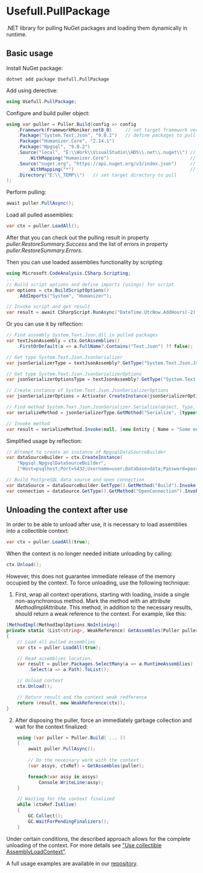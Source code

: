 # Usefull.PullPackage
.NET library for pulling NuGet packages and loading them dynamically in runtime.
## Basic usage
Install NuGet package:
```
dotnet add package Usefull.PullPackage
```
Add using derective:
```cs
using Usefull.PullPackage;
```
Configure and build puller object:
```cs
using var puller = Puller.Build(config => config
    .Framework(FrameworkMoniker.net8_0)     // set target framework version
    .Package("System.Text.Json", "9.0.1")   // define packages to pull
    .Package("Humanizer.Core", "2.14.1")
    .Package("Npgsql", "9.0.2")
    .Source("local", "E:\\Work\\VisualStudio\\HDS\\.net\\.nuget\\") // define local folder source
        .WithMapping("Humanizer.Core")                              // define package which will be pulled from this source
    .Source("nuget.org", "https://api.nuget.org/v3/index.json")     // define nuget.org source
        .WithMapping("*")                                           // all other packages will be pulled from nuget.org
    .Directory("E:\\_TEMP\\")   // set target directory to pull
);
```
Perform pulling:
```cs
await puller.PullAsync();
```
Load all pulled assemblies:
```cs
var ctx = puller.LoadAll();
```
After that you can check out the pulling result in property *puller.RestoreSummary.Success* and the list of errors in property *puller.RestoreSummary.Errors*.

Then you can use loaded assemblies functionality by scripting:
```cs
using Microsoft.CodeAnalysis.CSharp.Scripting;
...
// Build script options and define imports (usings) for script
var options = ctx.BuildScriptOptions()
    .AddImports("System", "Humanizer");

// Invoke script and get result
var result = await CSharpScript.RunAsync("DateTime.UtcNow.AddHours(-2).Humanize()", options);
```
Or you can use it by reflection:
```cs
// Find assembly System.Text.Json.dll in pulled packages
var textJsonAssembly = ctx.GetAssemblies()
    .FirstOrDefault(a => a.FullName?.Contains("Text.Json") ?? false);

// Get type System.Text.Json.JsonSerializer
var jsonSerializerType = textJsonAssembly?.GetType("System.Text.Json.JsonSerializer");

// Get type System.Text.Json.JsonSerializerOptions
var jsonSerializerOptionsType = textJsonAssembly?.GetType("System.Text.Json.JsonSerializerOptions");

// Create instance of System.Text.Json.JsonSerializerOptions
var jsonSerializerOptions = Activator.CreateInstance(jsonSerializerOptionsType);

// Find method System.Text.Json.JsonSerializer.Serialize(object, Type, JsonSerializerOptions)
var serializeMethod = jsonSerializerType.GetMethod("Serialize", [typeof(object), typeof(Type), jsonSerializerOptionsType]);

// Invoke method
var result = serializeMethod.Invoke(null, [new Entity { Name = "Some entity", Value = 12 }, typeof(Entity), jsonSerializerOptions]);
```
Simplified usage by reflection:
```cs
// Attempt to create an instance of NpgsqlDataSourceBuilder
var dataSourceBuilder = ctx.CreateInstance(
    "Npgsql.NpgsqlDataSourceBuilder",
    ["Host=psqlhost;Port=5432;Username=user;Database=data;Password=pass"]);

// Build PostgreSQL data source and open connection
var dataSource = dataSourceBuilder.GetType().GetMethod("Build").Invoke(dataSourceBuilder, null);
var connection = dataSource.GetType().GetMethod("OpenConnection").Invoke(dataSource, null);
```
## Unloading the context after use
In order to be able to unload after use, it is necessary to load assemblies into a collectible context:
```cs
var ctx = puller.LoadAll(true);
```
When the context is no longer needed initiate unloading by calling:
```cs
ctx.Unload();
```
However, this does not guarantee immediate release of the memory occupied by the context. To force unloading, use the following technique:

1. First, wrap all context operations, starting with loading, inside a single non-asynchronous method. Mark the method with an attribute *MethodImplAttribute*. This method, in addition to the necessary results, should return a weak reference to the context. For example, like this:
```cs
[MethodImpl(MethodImplOptions.NoInlining)]
private static (List<string>, WeakReference) GetAssembles(Puller puller)
{
    // Load all pulled assemblies
    var ctx = puller.LoadAll(true);

    // Read assemblies location.
    var result = puller.Packages.SelectMany(a => a.RuntimeAssemblies)
        .Select(a => a.Path).ToList();

    // Unload context
    ctx.Unload();           

    // Return result and the context weak redference
    return (result, new WeakReference(ctx));
}
```
2. After disposing the puller, force an immediately garbage collection and wait for the context finalized:
```cs
    using (var puller = Puller.Build( ... ))
    {
        await puller.PullAsync();
    
        // Do the necessary work with the context
        (var assys, ctxRef) = GetAssembles(puller);

        foreach(var assy in assys)
            Console.WriteLine(assy);
    }

    // Waiting for the context finalized
    while (ctxRef.IsAlive)
    {
        GC.Collect();
        GC.WaitForPendingFinalizers();
    }
```
Under certain conditions, the described approach allows for the complete unloading of the context.
For more details see ["Use collectible AssemblyLoadContext"](https://learn.microsoft.com/en-us/dotnet/standard/assembly/unloadability#use-collectible-assemblyloadcontext).

A full usage examples are available in our [repository](https://github.com/usefull/pull-package/blob/main/Usefull.PullPackage.Sample/Program.cs).